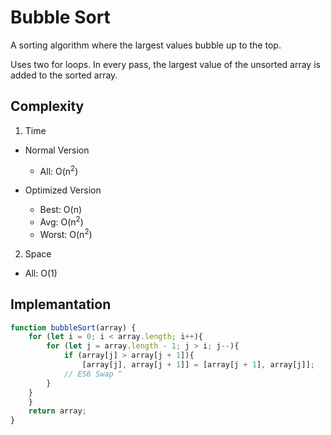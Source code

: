 # Bubble Sort
A sorting algorithm where the largest values bubble up to the top.

Uses two for loops. In every pass, the largest value of the unsorted array is added to  the sorted array.

## Complexity
1. Time

* Normal Version
	* All: O(n<sup>2</sup>)

* Optimized Version
	* Best: O(n)
	* Avg: O(n<sup>2</sup>)
	* Worst: O(n<sup>2</sup>)


2. Space
* All: O(1)

## Implemantation
```javascript
function bubbleSort(array) {
    for (let i = 0; i < array.length; i++){
        for (let j = array.length - 1; j > i; j--){
            if (array[j] > array[j + 1]){
                [array[j], array[j + 1]] = [array[j + 1], array[j]];
            // ES6 Swap ^
	    }
	}
    }
    return array;
}
```
